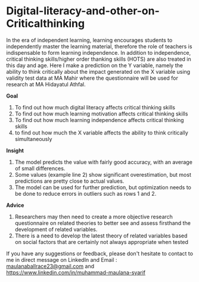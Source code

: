 # Digital-literacy-and-other-on-Criticalthinking
In the era of independent learning, learning encourages students to independently master the learning material, therefore the role of teachers is indispensable to form learning independence. In addition to independence, critical thinking skills/higher order thanking skills (HOTS) are also treated in this day and age. Here I make a prediction on the Y variable, namely the ability to think critically about the impact generated on the X variable using validity test data at MA Mahir where the questionnaire will be used for research at MA Hidayatul Athfal.

**Goal**
1. To find out how much digital literacy affects critical thinking skills
2. To find out how much learning motivation affects critical thinking skills
3. To find out how much learning independence affects critical thinking skills
4. to find out how much the X variable affects the ability to think critically simultaneously

**Insight**
1. The model predicts the value with fairly good accuracy, with an average of small differences.
2. Some values (example line 2) show significant overestimation, but most predictions are pretty close to actual values.
3. The model can be used for further prediction, but optimization needs to be done to reduce errors in outliers such as rows 1 and 2.

**Advice**
1. Researchers may then need to create a more objective research questionnaire on related theories to better see and assess firsthand the development of related variables.
2. There is a need to develop the latest theory of related variables based on social factors that are certainly not always appropriate when tested

If you have any suggestions or feedback, please don't hesitate to contact to me in direct message on LinkedIn and Email : maulanaballrace23@gmail.com and https://www.linkedin.com/in/muhammad-maulana-syarif
